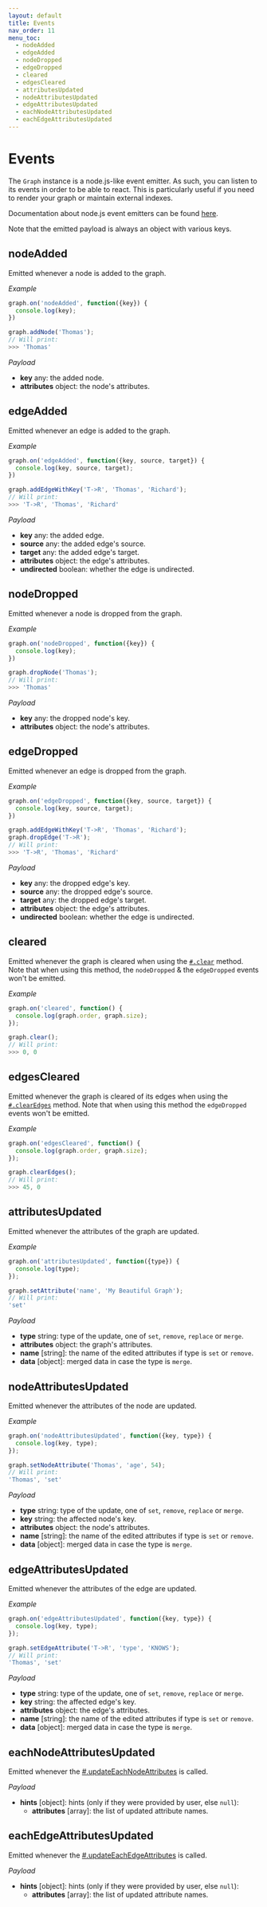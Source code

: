 ```yaml
---
layout: default
title: Events
nav_order: 11
menu_toc:
  - nodeAdded
  - edgeAdded
  - nodeDropped
  - edgeDropped
  - cleared
  - edgesCleared
  - attributesUpdated
  - nodeAttributesUpdated
  - edgeAttributesUpdated
  - eachNodeAttributesUpdated
  - eachEdgeAttributesUpdated
---
```



# Events

The `Graph` instance is a node.js-like event emitter. As such, you can listen to its events in order to be able to react. This is particularly useful if you need to render your graph or maintain external indexes.

Documentation about node.js event emitters can be found [here](https://nodejs.org/api/events.html).

Note that the emitted payload is always an object with various keys.

## nodeAdded

Emitted whenever a node is added to the graph.

*Example*

```js
graph.on('nodeAdded', function({key}) {
  console.log(key);
})

graph.addNode('Thomas');
// Will print:
>>> 'Thomas'
```

*Payload*

* **key** <span class="code">any</span>: the added node.
* **attributes** <span class="code">object</span>: the node's attributes.

## edgeAdded

Emitted whenever an edge is added to the graph.

*Example*

```js
graph.on('edgeAdded', function({key, source, target}) {
  console.log(key, source, target);
})

graph.addEdgeWithKey('T->R', 'Thomas', 'Richard');
// Will print:
>>> 'T->R', 'Thomas', 'Richard'
```

*Payload*

* **key** <span class="code">any</span>: the added edge.
* **source** <span class="code">any</span>: the added edge's source.
* **target** <span class="code">any</span>: the added edge's target.
* **attributes** <span class="code">object</span>: the edge's attributes.
* **undirected** <span class="code">boolean</span>: whether the edge is undirected.

## nodeDropped

Emitted whenever a node is dropped from the graph.

*Example*

```js
graph.on('nodeDropped', function({key}) {
  console.log(key);
})

graph.dropNode('Thomas');
// Will print:
>>> 'Thomas'
```

*Payload*

* **key** <span class="code">any</span>: the dropped node's key.
* **attributes** <span class="code">object</span>: the node's attributes.

## edgeDropped

Emitted whenever an edge is dropped from the graph.

*Example*

```js
graph.on('edgeDropped', function({key, source, target}) {
  console.log(key, source, target);
})

graph.addEdgeWithKey('T->R', 'Thomas', 'Richard');
graph.dropEdge('T->R');
// Will print:
>>> 'T->R', 'Thomas', 'Richard'
```

*Payload*

* **key** <span class="code">any</span>: the dropped edge's key.
* **source** <span class="code">any</span>: the dropped edge's source.
* **target** <span class="code">any</span>: the dropped edge's target.
* **attributes** <span class="code">object</span>: the edge's attributes.
* **undirected** <span class="code">boolean</span>: whether the edge is undirected.

## cleared

Emitted whenever the graph is cleared when using the [`#.clear`](mutations#clear) method. Note that when using this method, the `nodeDropped` & the `edgeDropped` events won't be emitted.

*Example*

```js
graph.on('cleared', function() {
  console.log(graph.order, graph.size);
});

graph.clear();
// Will print:
>>> 0, 0
```

## edgesCleared

Emitted whenever the graph is cleared of its edges when using the [`#.clearEdges`](mutations#clearedges) method. Note that when using this method the `edgeDropped` events won't be emitted.

*Example*

```js
graph.on('edgesCleared', function() {
  console.log(graph.order, graph.size);
});

graph.clearEdges();
// Will print:
>>> 45, 0
```

## attributesUpdated

Emitted whenever the attributes of the graph are updated.

*Example*

```js
graph.on('attributesUpdated', function({type}) {
  console.log(type);
});

graph.setAttribute('name', 'My Beautiful Graph');
// Will print:
'set'
```

*Payload*

* **type** <span class="code">string</span>: type of the update, one of `set`, `remove`, `replace` or `merge`.
* **attributes** <span class="code">object</span>: the graph's attributes.
* **name** <span class="code">[string]</span>: the name of the edited attributes if type is `set` or `remove`.
* **data** <span class="code">[object]</span>: merged data in case the type is `merge`.

## nodeAttributesUpdated

Emitted whenever the attributes of the node are updated.

*Example*

```js
graph.on('nodeAttributesUpdated', function({key, type}) {
  console.log(key, type);
});

graph.setNodeAttribute('Thomas', 'age', 54);
// Will print:
'Thomas', 'set'
```

*Payload*

* **type** <span class="code">string</span>: type of the update, one of `set`, `remove`, `replace` or `merge`.
* **key** <span class="code">string</span>: the affected node's key.
* **attributes** <span class="code">object</span>: the node's attributes.
* **name** <span class="code">[string]</span>: the name of the edited attributes if type is `set` or `remove`.
* **data** <span class="code">[object]</span>: merged data in case the type is `merge`.

## edgeAttributesUpdated

Emitted whenever the attributes of the edge are updated.

*Example*

```js
graph.on('edgeAttributesUpdated', function({key, type}) {
  console.log(key, type);
});

graph.setEdgeAttribute('T->R', 'type', 'KNOWS');
// Will print:
'Thomas', 'set'
```

*Payload*

* **type** <span class="code">string</span>: type of the update, one of `set`, `remove`, `replace` or `merge`.
* **key** <span class="code">string</span>: the affected edge's key.
* **attributes** <span class="code">object</span>: the edge's attributes.
* **name** <span class="code">[string]</span>: the name of the edited attributes if type is `set` or `remove`.
* **data** <span class="code">[object]</span>: merged data in case the type is `merge`.

## eachNodeAttributesUpdated

Emitted whenever the [#.updateEachNodeAttributes](attributes#updateeachnodeattributes) is called.

*Payload*

* **hints** <span class="code">[object]</span>: hints (only if they were provided by user, else `null`):
  * **attributes** <span class="code">[array]</span>: the list of updated attribute names.

## eachEdgeAttributesUpdated

Emitted whenever the [#.updateEachEdgeAttributes](attributes#updateeachedgeattributes) is called.

*Payload*

* **hints** <span class="code">[object]</span>: hints (only if they were provided by user, else `null`):
  * **attributes** <span class="code">[array]</span>: the list of updated attribute names.
